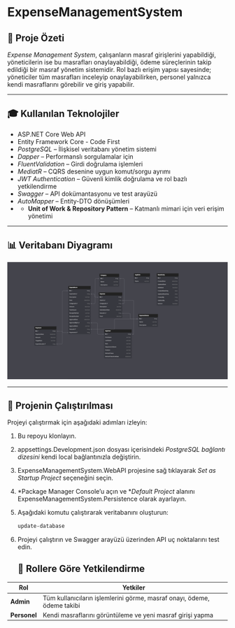 # ExpenseManagementSystem

## 📅 Proje Özeti

*Expense Management System*, çalışanların masraf girişlerini yapabildiği, yöneticilerin ise bu masrafları onaylayabildiği, ödeme süreçlerinin takip edildiği bir masraf yönetim sistemidir. Rol bazlı erişim yapısı sayesinde; yöneticiler tüm masrafları inceleyip onaylayabilirken, personel yalnızca kendi masraflarını görebilir ve giriş yapabilir.

---

## 🎓 Kullanılan Teknolojiler
- ASP.NET Core Web API
- Entity Framework Core - Code First
- *PostgreSQL* – İlişkisel veritabanı yönetim sistemi
- *Dapper* –  Performanslı sorgulamalar için
- *FluentValidation* – Girdi doğrulama işlemleri
- *MediatR* – CQRS desenine uygun komut/sorgu ayrımı
- *JWT Authentication* – Güvenli kimlik doğrulama ve rol bazlı yetkilendirme
- *Swagger* – API dokümantasyonu ve test arayüzü
- *AutoMapper* – Entity-DTO dönüşümleri
- - **Unit of Work & Repository Pattern** – Katmanlı mimari için veri erişim yönetimi

---

## 📊 Veritabanı Diyagramı


![Veritabanı Diyagramı](./images/UMLDiagram.png)

---

## 🚀 Projenin Çalıştırılması

Projeyi çalıştırmak için aşağıdaki adımları izleyin:

1. Bu repoyu klonlayın.
2. appsettings.Development.json dosyası içerisindeki *PostgreSQL  bağlantı dizesini* kendi local bağlantınızla değiştirin.
3. ExpenseManagementSystem.WebAPI projesine sağ tıklayarak *Set as Startup Project* seçeneğini seçin.
4. *Package Manager Console’u açın ve **Default Project* alanını ExpenseManagementSystem.Persistence olarak ayarlayın.
5. Aşağıdaki komutu çalıştırarak veritabanını oluşturun:

   ```bash
   update-database
6. Projeyi çalıştırın ve Swagger arayüzü üzerinden API uç noktalarını test edin.

   
   ## 👥 Rollere Göre Yetkilendirme

| Rol      | Yetkiler                                                            |
|----------|---------------------------------------------------------------------|
| **Admin**    | Tüm kullanıcıların işlemlerini görme, masraf onayı, ödeme, ödeme takibi |
| **Personel** | Kendi masraflarını görüntüleme ve yeni masraf girişi yapma       |
   
